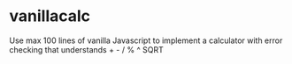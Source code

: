 # vanillacalc

Use max 100 lines of vanilla Javascript to implement a calculator with error checking that understands + - / % ^ SQRT
